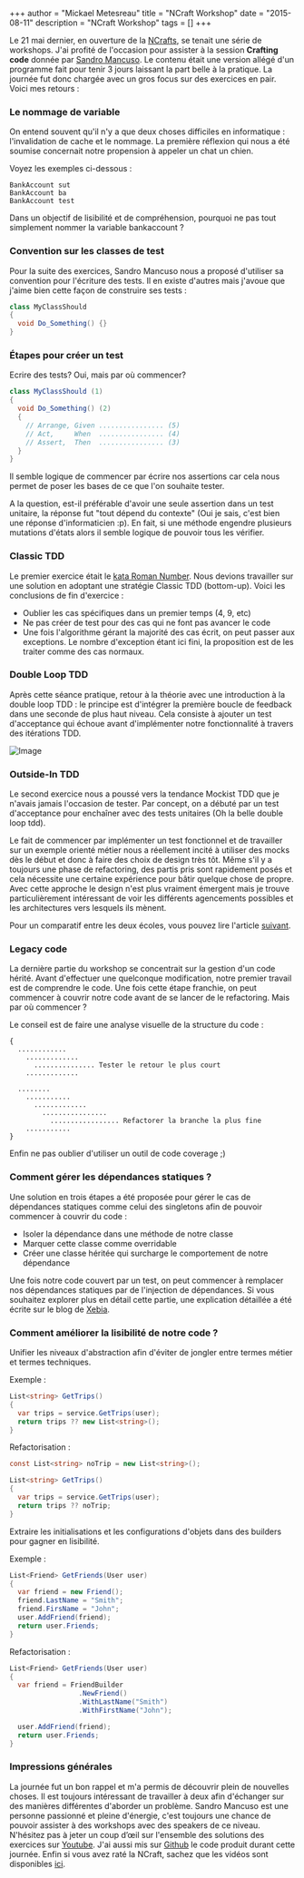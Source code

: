 +++
author = "Mickael Metesreau"
title = "NCraft Workshop"
date = "2015-08-11"
description = "NCraft Workshop"
tags = []
+++

Le 21 mai dernier, en ouverture de la [NCrafts](http://ncrafts.io/), se tenait une série de workshops. J'ai profité de l'occasion pour assister à la session **Crafting code** donnée par [Sandro Mancuso](https://twitter.com/sandromancuso). Le contenu était une version allégé d'un programme fait pour tenir 3 jours laissant la part belle à la pratique. La journée fut donc chargée avec un gros focus sur des exercices en pair. Voici mes retours : 

### Le nommage de variable

On entend souvent qu'il n'y a que deux choses difficiles en informatique : l'invalidation de cache et le nommage. La première réflexion qui nous a été soumise concernait notre propension à appeler un chat un chien. 

Voyez les exemples ci-dessous :

``` shell
BankAccount sut
BankAccount ba
BankAccount test
```

Dans un objectif de lisibilité et de compréhension, pourquoi ne pas tout simplement nommer la variable bankaccount ?

### Convention sur les classes de test

Pour la suite des exercices, Sandro Mancuso nous a proposé d'utiliser sa convention pour l'écriture des tests. Il en existe d'autres mais j'avoue que j'aime bien cette façon de construire ses tests :

``` csharp
class MyClassShould
{
  void Do_Something() {}
}
```

### Étapes pour créer un test

Ecrire des tests? Oui, mais par où commencer?

``` csharp
class MyClassShould (1)
{
  void Do_Something() (2)
  {
    // Arrange, Given ................ (5)
    // Act,     When  ................ (4)
    // Assert,  Then  ................ (3)
  }
}
```

Il semble logique de commencer par écrire nos assertions car cela nous permet de poser les bases de ce que l'on souhaite tester.

A la question, est-il préférable d'avoir une seule assertion dans un test unitaire, la réponse fut "tout dépend du contexte" (Oui je sais, c'est bien une réponse d'informaticien :p). En fait, si une méthode engendre plusieurs mutations d'états alors il semble logique de pouvoir tous les vérifier.

### Classic TDD

Le premier exercice était le [kata Roman Number](http://agilekatas.co.uk/katas/romannumerals-kata). Nous devions travailler sur une solution en adoptant une stratégie Classic TDD (bottom-up). Voici les conclusions de fin d'exercice :

- Oublier les cas spécifiques dans un premier temps (4, 9, etc)
- Ne pas créer de test pour des cas qui ne font pas avancer le code
- Une fois l'algorithme gérant la majorité des cas écrit, on peut passer aux exceptions. Le nombre d'exception étant ici fini, la proposition est de les traiter comme des cas normaux.

### Double Loop TDD

Après cette séance pratique, retour à la théorie avec une introduction à la double loop TDD : le principe est d'intégrer la première boucle de feedback dans une seconde de plus haut niveau. Cela consiste à ajouter un test d'acceptance qui échoue avant d'implémenter notre fonctionnalité à travers des itérations TDD.

![Image](/images/posts/ncraft-workshop/doublelooptdd.jpg)

### Outside-In TDD

Le second exercice nous a poussé vers la tendance Mockist TDD que je n'avais jamais l'occasion de tester. Par concept, on a débuté par un test d'acceptance pour enchaîner avec des tests unitaires (Oh la belle double loop tdd). 

Le fait de commencer par implémenter un test fonctionnel et de travailler sur un exemple orienté métier nous a réellement incité à utiliser des mocks dès le début et donc à faire des choix de design très tôt. Même s'il y a toujours une phase de refactoring, des partis pris sont rapidement posés et cela nécessite une certaine expérience pour bâtir quelque chose de propre. Avec cette approche le design n'est plus vraiment émergent mais je trouve particulièrement intéressant de voir les différents agencements possibles et les architectures vers lesquels ils mènent.

Pour un comparatif entre les deux écoles, vous pouvez lire l'article [suivant](http://codurance.com/2015/05/12/does-tdd-lead-to-good-design/). 

### Legacy code

La dernière partie du workshop se concentrait sur la gestion d'un code hérité. Avant d'effectuer une quelconque modification, notre premier travail est de comprendre le code. Une fois cette étape franchie, on peut commencer à couvrir notre code avant de se lancer de le refactoring. Mais par où commencer ? 

Le conseil est de faire une analyse visuelle de la structure du code :

```
{
  ............
    .............
      ............... Tester le retour le plus court
    .............

  ........
    ...........
      .............
        ................
          ................. Refactorer la branche la plus fine
    ...........
}
```

Enfin ne pas oublier d'utiliser un outil de code coverage ;)

### Comment gérer les dépendances statiques ?

Une solution en trois étapes a été proposée pour gérer le cas de dépendances statiques comme celui des singletons afin de pouvoir commencer à couvrir du code :

- Isoler la dépendance dans une méthode de notre classe 
- Marquer cette classe comme overridable
- Créer une classe héritée qui surcharge le comportement de notre dépendance

Une fois notre code couvert par un test, on peut commencer à remplacer nos dépendances statiques par de l'injection de dépendances. Si vous souhaitez explorer plus en détail cette partie, une explication détaillée a été écrite sur le blog de [Xebia](http://blog.xebia.fr/2015/01/23/legacy-code-se-defaire-des-dependances-statiques/).

### Comment améliorer la lisibilité de notre code ?

Unifier les niveaux d'abstraction afin d'éviter de jongler entre termes métier et termes techniques.

Exemple :

``` csharp
List<string> GetTrips()
{
  var trips = service.GetTrips(user);
  return trips ?? new List<string>(); 
}  
```

Refactorisation :

``` csharp
const List<string> noTrip = new List<string>();

List<string> GetTrips()
{
  var trips = service.GetTrips(user);
  return trips ?? noTrip;
}    
```

Extraire les initialisations et les configurations d'objets dans des builders pour gagner en lisibilité.

Exemple :

``` csharp
List<Friend> GetFriends(User user)
{
  var friend = new Friend();
  friend.LastName = "Smith";
  friend.FirsName = "John";
  user.AddFriend(friend);
  return user.Friends;
}
```

Refactorisation :

``` csharp
List<Friend> GetFriends(User user)
{
  var friend = FriendBuilder
                 .NewFriend()
                 .WithLastName("Smith")
                 .WithFirstName("John");

  user.AddFriend(friend);
  return user.Friends;
}
```

### Impressions générales

La journée fut un bon rappel et m'a permis de découvrir plein de nouvelles choses. Il est toujours intéressant de travailler à deux afin d'échanger sur des manières différentes d'aborder un problème. Sandro Mancuso est une personne passionné et pleine d'énergie, c'est toujours une chance de pouvoir assister à des workshops avec des speakers de ce niveau. N'hésitez pas à jeter un coup d’œil sur l'ensemble des solutions des exercices sur [Youtube](https://www.youtube.com/channel/UCacyhBPMQpC4Vi-WqtrRpBw). J'ai aussi mis sur [Github](https://github.com/mmetesreau/ncrafts-workshop) le code produit durant cette journée. Enfin si vous avez raté la NCraft, sachez que les vidéos sont disponibles [ici](videos.ncrafts.io).